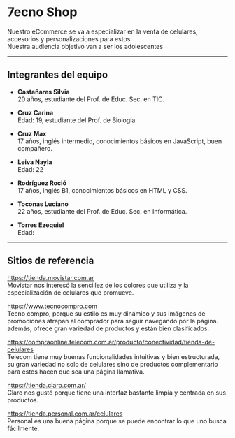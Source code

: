 # 7ecno Shop

Nuestro eCommerce se va a especializar en la venta de celulares, accesorios y personalizaciones para estos.<br>
Nuestra audiencia objetivo van a ser los adolescentes

<hr>

## Integrantes del equipo

- **Castañares Silvia**<br>
20 años, estudiante del Prof. de Educ. Sec. en TIC.

- **Cruz Carina**<br>
Edad: 19, estudiante del Prof. de Biología.

- **Cruz Max**<br>
17 años, inglés intermedio, conocimientos básicos en JavaScript, buen compañero.

- **Leiva Nayla**<br>
Edad: 22

- **Rodríguez Roció**<br>
17 años, inglés B1, conocimientos básicos en HTML y CSS.

- **Toconas Luciano**<br>
22 años, estudiante del Prof. de Educ. Sec. en Informática.

- **Torres Ezequiel**<br>
Edad:

<hr>

## Sitios de referencia

https://tienda.movistar.com.ar<br>
Movistar nos interesó la sencillez de los colores que utiliza y la especialización de celulares que promueve.

https://www.tecnocompro.com<br>
Tecno compro, porque su estilo es muy dinámico y sus imágenes de promociones atrapan al comprador para seguir navegando por la página. además, ofrece gran variedad de productos y están bien clasificados.

https://compraonline.telecom.com.ar/producto/conectividad/tienda-de-celulares<br>
Telecom tiene muy buenas funcionalidades intuitivas y bien estructurada, su gran variedad no solo de celulares sino de productos complementario para estos hacen que sea una página llamativa.

https://tienda.claro.com.ar/<br>
Claro nos gustó porque tiene una interfaz bastante limpia y centrada en sus productos.

https://tienda.personal.com.ar/celulares<br>
Personal es una buena página porque se puede encontrar lo que uno busca fácilmente.